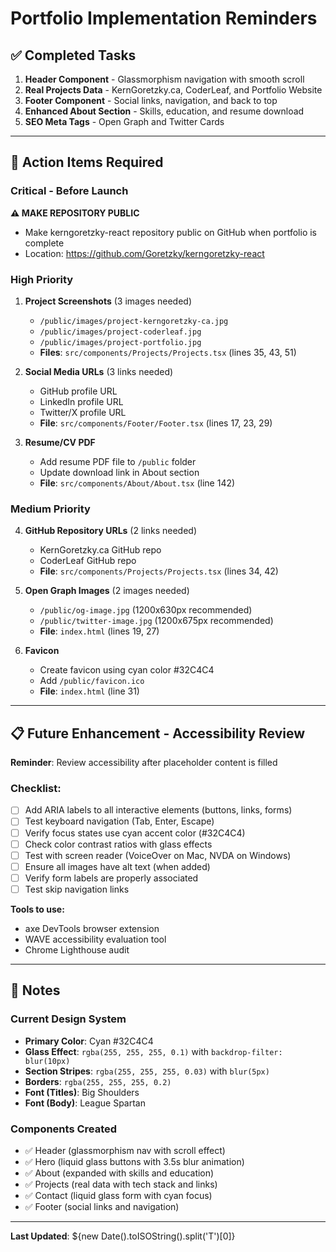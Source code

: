 # Portfolio Implementation Reminders

## ✅ Completed Tasks

1. **Header Component** - Glassmorphism navigation with smooth scroll
2. **Real Projects Data** - KernGoretzky.ca, CoderLeaf, and Portfolio Website
3. **Footer Component** - Social links, navigation, and back to top
4. **Enhanced About Section** - Skills, education, and resume download
5. **SEO Meta Tags** - Open Graph and Twitter Cards

---

## 🚨 Action Items Required

### Critical - Before Launch

**⚠️ MAKE REPOSITORY PUBLIC**
- Make kerngoretzky-react repository public on GitHub when portfolio is complete
- Location: https://github.com/Goretzky/kerngoretzky-react

### High Priority

1. **Project Screenshots** (3 images needed)
   - `/public/images/project-kerngoretzky-ca.jpg`
   - `/public/images/project-coderleaf.jpg`
   - `/public/images/project-portfolio.jpg`
   - **Files**: `src/components/Projects/Projects.tsx` (lines 35, 43, 51)

2. **Social Media URLs** (3 links needed)
   - GitHub profile URL
   - LinkedIn profile URL
   - Twitter/X profile URL
   - **File**: `src/components/Footer/Footer.tsx` (lines 17, 23, 29)

3. **Resume/CV PDF**
   - Add resume PDF file to `/public` folder
   - Update download link in About section
   - **File**: `src/components/About/About.tsx` (line 142)

### Medium Priority

4. **GitHub Repository URLs** (2 links needed)
   - KernGoretzky.ca GitHub repo
   - CoderLeaf GitHub repo
   - **File**: `src/components/Projects/Projects.tsx` (lines 34, 42)

5. **Open Graph Images** (2 images needed)
   - `/public/og-image.jpg` (1200x630px recommended)
   - `/public/twitter-image.jpg` (1200x675px recommended)
   - **File**: `index.html` (lines 19, 27)

6. **Favicon**
   - Create favicon using cyan color #32C4C4
   - Add `/public/favicon.ico`
   - **File**: `index.html` (line 31)

---

## 📋 Future Enhancement - Accessibility Review

**Reminder**: Review accessibility after placeholder content is filled

### Checklist:
- [ ] Add ARIA labels to all interactive elements (buttons, links, forms)
- [ ] Test keyboard navigation (Tab, Enter, Escape)
- [ ] Verify focus states use cyan accent color (#32C4C4)
- [ ] Check color contrast ratios with glass effects
- [ ] Test with screen reader (VoiceOver on Mac, NVDA on Windows)
- [ ] Ensure all images have alt text (when added)
- [ ] Verify form labels are properly associated
- [ ] Test skip navigation links

**Tools to use:**
- axe DevTools browser extension
- WAVE accessibility evaluation tool
- Chrome Lighthouse audit

---

## 📝 Notes

### Current Design System
- **Primary Color**: Cyan #32C4C4
- **Glass Effect**: `rgba(255, 255, 255, 0.1)` with `backdrop-filter: blur(10px)`
- **Section Stripes**: `rgba(255, 255, 255, 0.03)` with `blur(5px)`
- **Borders**: `rgba(255, 255, 255, 0.2)`
- **Font (Titles)**: Big Shoulders
- **Font (Body)**: League Spartan

### Components Created
- ✅ Header (glassmorphism nav with scroll effect)
- ✅ Hero (liquid glass buttons with 3.5s blur animation)
- ✅ About (expanded with skills and education)
- ✅ Projects (real data with tech stack and links)
- ✅ Contact (liquid glass form with cyan focus)
- ✅ Footer (social links and navigation)

---

**Last Updated**: ${new Date().toISOString().split('T')[0]}
